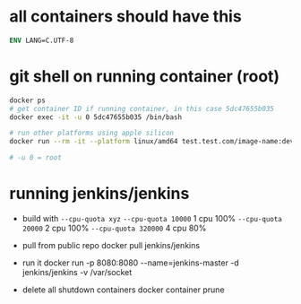 # all containers should have this

```Dockerfile
ENV LANG=C.UTF-8
```

# git shell on running container (root)

```sh
docker ps
# get container ID if running container, in this case 5dc47655b035
docker exec -it -u 0 5dc47655b035 /bin/bash

# run other platforms using apple silicon
docker run --rm -it --platform linux/amd64 test.test.com/image-name:dev bash

# -u 0 = root
```

# running jenkins/jenkins

- build with `--cpu-quota xyz`
  `--cpu-quota 10000` 1 cpu 100%
  `--cpu-quota 20000` 2 cpu 100%
  `--cpu-quota 320000` 4 cpu 80%

- pull from public repo
  docker pull jenkins/jenkins

- run it
  docker run -p 8080:8080 --name=jenkins-master -d jenkins/jenkins -v
  /var/socket

- delete all shutdown containers
  docker container prune
